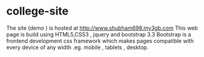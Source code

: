 # college-site
The site (demo ) is hosted at http://www.shubham698.my3gb.com
This web page is build using HTML5,CSS3 , jquery and bootstrap 3.3 
Bootstrap is a frontend development css framework which makes pages compatible with every device of  any width .eg. mobile , tablets , desktop.
